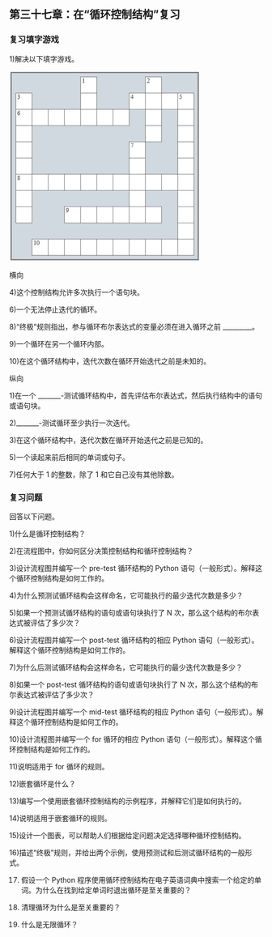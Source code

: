 ## 第三十七章：在“循环控制结构”复习

### 复习填字游戏

1)解决以下填字游戏。

![图片](img/review05-01.png)

横向

4)这个控制结构允许多次执行一个语句块。

6)一个无法停止迭代的循环。

8)“终极”规则指出，参与循环布尔表达式的变量必须在进入循环之前 _________。

9)一个循环在另一个循环内部。

10)在这个循环结构中，迭代次数在循环开始迭代之前是未知的。

纵向

1)在一个 _______-测试循环结构中，首先评估布尔表达式，然后执行结构中的语句或语句块。

2)_______-测试循环至少执行一次迭代。

3)在这个循环结构中，迭代次数在循环开始迭代之前是已知的。

5)一个读起来前后相同的单词或句子。

7)任何大于 1 的整数，除了 1 和它自己没有其他除数。

### 复习问题

回答以下问题。

1)什么是循环控制结构？

2)在流程图中，你如何区分决策控制结构和循环控制结构？

3)设计流程图并编写一个 pre-test 循环结构的 Python 语句（一般形式）。解释这个循环控制结构是如何工作的。

4)为什么预测试循环结构会这样命名，它可能执行的最少迭代次数是多少？

5)如果一个预测试循环结构的语句或语句块执行了 N 次，那么这个结构的布尔表达式被评估了多少次？

6)设计流程图并编写一个 post-test 循环结构的相应 Python 语句（一般形式）。解释这个循环控制结构是如何工作的。

7)为什么后测试循环结构会这样命名，它可能执行的最少迭代次数是多少？

8)如果一个 post-test 循环结构的语句或语句块执行了 N 次，那么这个结构的布尔表达式被评估了多少次？

9)设计流程图并编写一个 mid-test 循环结构的相应 Python 语句（一般形式）。解释这个循环控制结构是如何工作的。

10)设计流程图并编写一个 for 循环的相应 Python 语句（一般形式）。解释这个循环控制结构是如何工作的。

11)说明适用于 for 循环的规则。

12)嵌套循环是什么？

13)编写一个使用嵌套循环控制结构的示例程序，并解释它们是如何执行的。

14)说明适用于嵌套循环的规则。

15)设计一个图表，可以帮助人们根据给定问题决定选择哪种循环控制结构。

16)描述“终极”规则，并给出两个示例，使用预测试和后测试循环结构的一般形式。

17) 假设一个 Python 程序使用循环控制结构在电子英语词典中搜索一个给定的单词。为什么在找到给定单词时退出循环是至关重要的？

18) 清理循环为什么是至关重要的？

19) 什么是无限循环？
